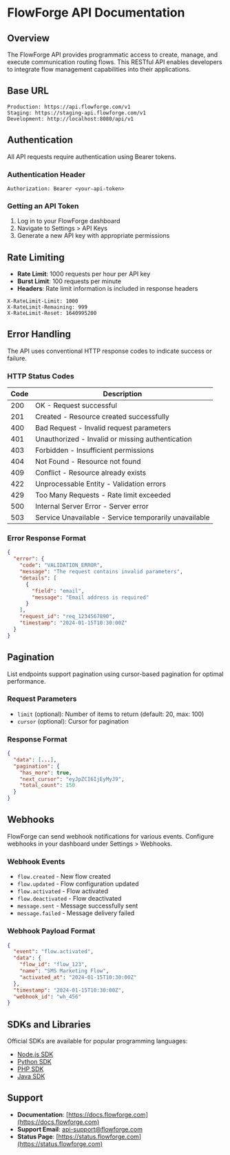 # FlowForge API Documentation

## Overview

The FlowForge API provides programmatic access to create, manage, and execute communication routing flows. This RESTful API enables developers to integrate flow management capabilities into their applications.

## Base URL

```
Production: https://api.flowforge.com/v1
Staging: https://staging-api.flowforge.com/v1
Development: http://localhost:8080/api/v1
```

## Authentication

All API requests require authentication using Bearer tokens.

### Authentication Header
```http
Authorization: Bearer <your-api-token>
```

### Getting an API Token

1. Log in to your FlowForge dashboard
2. Navigate to Settings > API Keys
3. Generate a new API key with appropriate permissions

## Rate Limiting

- **Rate Limit**: 1000 requests per hour per API key
- **Burst Limit**: 100 requests per minute
- **Headers**: Rate limit information is included in response headers

```http
X-RateLimit-Limit: 1000
X-RateLimit-Remaining: 999
X-RateLimit-Reset: 1640995200
```

## Error Handling

The API uses conventional HTTP response codes to indicate success or failure.

### HTTP Status Codes

| Code | Description |
|------|-------------|
| 200 | OK - Request successful |
| 201 | Created - Resource created successfully |
| 400 | Bad Request - Invalid request parameters |
| 401 | Unauthorized - Invalid or missing authentication |
| 403 | Forbidden - Insufficient permissions |
| 404 | Not Found - Resource not found |
| 409 | Conflict - Resource already exists |
| 422 | Unprocessable Entity - Validation errors |
| 429 | Too Many Requests - Rate limit exceeded |
| 500 | Internal Server Error - Server error |
| 503 | Service Unavailable - Service temporarily unavailable |

### Error Response Format

```json
{
  "error": {
    "code": "VALIDATION_ERROR",
    "message": "The request contains invalid parameters",
    "details": [
      {
        "field": "email",
        "message": "Email address is required"
      }
    ],
    "request_id": "req_1234567890",
    "timestamp": "2024-01-15T10:30:00Z"
  }
}
```

## Pagination

List endpoints support pagination using cursor-based pagination for optimal performance.

### Request Parameters
- `limit` (optional): Number of items to return (default: 20, max: 100)
- `cursor` (optional): Cursor for pagination

### Response Format
```json
{
  "data": [...],
  "pagination": {
    "has_more": true,
    "next_cursor": "eyJpZCI6IjEyMyJ9",
    "total_count": 150
  }
}
```

## Webhooks

FlowForge can send webhook notifications for various events. Configure webhooks in your dashboard under Settings > Webhooks.

### Webhook Events
- `flow.created` - New flow created
- `flow.updated` - Flow configuration updated
- `flow.activated` - Flow activated
- `flow.deactivated` - Flow deactivated
- `message.sent` - Message successfully sent
- `message.failed` - Message delivery failed

### Webhook Payload Format
```json
{
  "event": "flow.activated",
  "data": {
    "flow_id": "flow_123",
    "name": "SMS Marketing Flow",
    "activated_at": "2024-01-15T10:30:00Z"
  },
  "timestamp": "2024-01-15T10:30:00Z",
  "webhook_id": "wh_456"
}
```

## SDKs and Libraries

Official SDKs are available for popular programming languages:

- [Node.js SDK](https://github.com/flowforge/node-sdk)
- [Python SDK](https://github.com/flowforge/python-sdk)
- [PHP SDK](https://github.com/flowforge/php-sdk)
- [Java SDK](https://github.com/flowforge/java-sdk)

## Support

- **Documentation**: [https://docs.flowforge.com](https://docs.flowforge.com)
- **Support Email**: api-support@flowforge.com
- **Status Page**: [https://status.flowforge.com](https://status.flowforge.com)